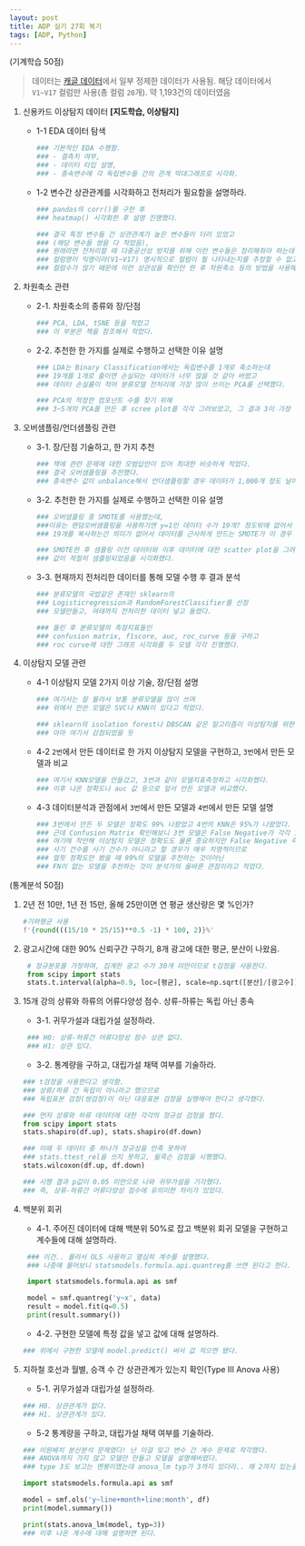 ```yaml
---
layout: post
title: ADP 실기 27회 복기
tags: [ADP, Python]
---
```


(기계학습 50점)

> 데이터는 [캐글 데이터](https://www.kaggle.com/datasets/mlg-ulb/creditcardfraud)에서 일부 정제한 데이터가 사용됨. 해당 데이터에서 `V1~V17` 컬럼만 사용(총 컬럼 `20`개). 약 1,193건의 데이터였음


1. 신용카드 이상탐지 데이터 **[지도학습, 이상탐지]**

   - 1-1 EDA 데이터 탐색

     ```python
     ### 기본적인 EDA 수행함. 
     ### - 결측치 여부, 
     ### - 데이터 타입 설명, 
     ### - 종속변수에 각 독립변수들 간의 관계 막대그래프로 시각화.
     ```

   - 1-2 변수간 상관관계를 시각화하고 전처리가 필요함을 설명하라.

     ```python
     ### pandas의 corr()를 구한 후 
     ### heatmap() 시각화한 후 설명 진행했다. 

     ### 결국 특정 변수들 간 상관관계가 높은 변수들이 더러 있었고
     ### (해당 변수들 쌍을 다 적었음),
     ### 원래라면 전처리할 때 다중공선성 방지를 위해 이런 변수들은 정리해줘야 하는데
     ### 컬럼명이 익명이라(V1~V17) 명시적으로 컬럼이 뭘 나타내는지를 추정할 수 없고, 
     ### 컬럼수가 많기 때문에 이런 상관성을 확인만 한 후 차원축소 등의 방법을 사용해야 한다고 적었음
     ```

2. 차원축소 관련

   - 2-1. 차원축소의 종류와 장/단점

     ```python
     ### PCA, LDA, tSNE 등을 적었고 
     ### 이 부분은 책을 참조해서 적었다.
     ```

   - 2-2. 추천한 한 가지를 실제로 수행하고 선택한 이유 설명

     ```python
     ### LDA는 Binary Classification에서는 독립변수를 1개로 축소하는데
     ### 19개를 1개로 줄이면 손실되는 데이터가 너무 많을 것 같아 버렸고
     ### 데이터 손실률이 적어 분류모델 전처리에 가장 많이 쓰이는 PCA를 선택했다.

     ### PCA의 적정한 컴포넌트 수를 찾기 위해 
     ### 3~5개의 PCA를 만든 후 scree plot를 각각 그려보았고, 그 결과 3이 가장 적정함을 보였다.
     ```
   

3. 오버샘플링/언더샘플링 관련

   - 3-1. 장/단점 기술하고, 한 가지 추천

     ```python
     ### 책에 관련 문제에 대한 모범답안이 있어 최대한 비슷하게 적었다.
     ### 결국 오버샘플링을 추천했다. 
     ### 종속변수 값이 unbalance해서 언더샘플링할 경우 데이터가 1,000개 정도 날아가기 때문.
     ```

   - 3-2. 추천한 한 가지를 실제로 수행하고 선택한 이유 설명

     ```python
     ### 오버샘플링 중 SMOTE를 사용했는데, 
     ###이유는 랜덤오버샘플링을 사용하기엔 y=1인 데이터 수가 19개? 정도밖에 없어서
     ### 19개를 복사하는건 의미가 없어서 데이터를 근사하게 만드는 SMOTE가 이 경우 더 유용하다고 판단했다고 적었다.

     ### SMOTE한 후 샘플링 이전 데이터와 이후 데이터에 대한 scatter plot을 그려서
     ### 값이 적절히 샘플링되었음을 시각화했다.
     ```

   - 3-3. 현재까지 전처리한 데이터를 통해 모델 수행 후 결과 분석

     ```python
     ### 분류모델의 국밥같은 존재인 sklearn의 
     ### Logisticregression과 RandomForestClassifier를 선정
     ### 모델만들고, 여태까지 전처리한 데이터 넣고 돌렸다.

     ### 돌린 후 분류모델의 측정지표들인 
     ### confusion matrix, f1score, auc, roc_curve 등을 구하고
     ### roc curve에 대한 그래프 시각화를 두 모델 각각 진행했다. 
     ```


4. 이상탐지 모델 관련
   - 4-1 이상탐지 모델 2가지 이상 기술, 장/단점 설명

     ```python
     ### 여기서는 잘 몰라서 보통 분류모델을 많이 쓰며
     ### 위에서 안쓴 모델은 SVC나 KNN이 있다고 적었다.
     
     ### sklearn의 isolation forest나 DBSCAN 같은 알고리즘이 이상탐지를 위한 모델이라고 하더라..
     ### 아마 여기서 감점되었을 듯
     ```

   - 4-2 `2번`에서 만든 데이터로 한 가지 이상탐지 모델을 구현하고, `3번`에서 만든 모델과 비교

     ```python
     ### 여기서 KNN모델을 만들겄고, 3번과 같이 모델지표측정하고 시각화했다.
     ### 이후 나온 정확도나 auc 값 등으로 앞서 만든 모델과 비교했다.
     ```

   - 4-3 데이터분석과 관점에서 `3번`에서 만든 모델과 `4번`에서 만든 모델 설명

     ```python
     ### 3번에서 만든 두 모델은 정확도 99% 나왔었고 4번의 KNN은 95%가 나왔었다. 
     ### 근데 Confusion Matrix 확인해보니 3번 모델은 False Negative가 각각 1개씩 있었다. KNN은 0개였다. 
     ### 여기에 착안해 이상탐지 모델은 정확도도 물론 중요하지만 False Negative 즉
     ### 사기 건수를 사기 건수가 아니라고 할 경우가 매우 치명적이므로 
     ### 얼핏 정확도만 봤을 때 99%의 모델을 추천하는 것이아닌 
     ### FN이 없는 모델을 추천하는 것이 분석가의 올바른 관점이라고 적었다. 
     ```


(통계분석 50점)

1. 2년 전 10만, 1년 전 15만, 올해 25만이면 연 평균 생산량은 몇 %인가?
   
   ```python
   #기하평균 사용
   f'{round(((15/10 * 25/15)**0.5 -1) * 100, 2)}%'
   ```

2. 광고시간에 대한 90% 신뢰구간 구하기, 8개 광고에 대한 평균, 분산이 나왔음.

   ```python
    # 정규분포를 가정하며, 집계한 광고 수가 30개 미만이므로 t검정을 사용한다.
    from scipy import stats 
    stats.t.interval(alpha=0.9, loc=[평균], scale=np.sqrt([분산]/[광고수]), df=[광고수]-1)
   ```

3. 15개 강의 상류와 하류의 어류다양성 점수. 상류-하류는 독립 아닌 종속
   - 3-1. 귀무가설과 대립가설 설정하라.

   ```python
    ### H0: 상류-하류간 어류다양성 점수 상관 없다.
    ### H1: 상관 있다.
   ```

   - 3-2. 통계량을 구하고, 대립가설 채택 여부를 기술하라.

   ```python
   ### t검정을 사용한다고 생각함.
   ### 상류/하류 간 독립이 아니라고 했으므로 
   ### 독립표본 검정(쌍검정)이 아닌 대응표본 검정을 실행해야 한다고 생각했다.

   ### 먼저 상류와 하류 데이터에 대한 각각의 정규성 검정을 했다.
   from scipy import stats
   stats.shapiro(df.up), stats.shapiro(df.down)

   ### 이때 두 데이터 중 하나가 정규성을 만족 못하여 
   ### stats.ttest_rel을 쓰지 못하고, 윌콕슨 검정을 시행했다.
   stats.wilcoxon(df.up, df.down) 

   ### 시행 결과 p값이 0.05 미만으로 나와 귀무가설을 기각했다. 
   ### 즉, 상류-하류간 어류다양성 점수에 유의미한 차이가 있었다.

   ```


4. 백분위 회귀
   - 4-1. 주어진 데이터에 대해 백분위 50%로 잡고 백분위 회귀 모델을 구현하고 계수들에 대해 설명하라.

   ```python
    ### 이건.. 몰라서 OLS 사용하고 열심히 계수를 설명했다.
    ### 나중에 물어보니 statsmodels.formula.api.quantreg를 쓰면 된다고 한다.

    import statsmodels.formula.api as smf 

    model = smf.quantreg('y~x', data) 
    result = model.fit(q=0.5)
    print(result.summary())
   ```

   - 4-2. 구현한 모델에 특정 값을 넣고 값에 대해 설명하라.

   ```python
   ### 위에서 구현한 모델에 model.predict() 써서 값 적으면 됐다.
   ```

5. 지하철 호선과 월별, 승객 수 간 상관관계가 있는지 확인(Type III Anova 사용)

   - 5-1. 귀무가설과 대립가설 설정하라.
   ```python 
   ### H0. 상관관계가 없다. 
   ### H1. 상관관계가 있다.
   ```

   - 5-2 통계량을 구하고, 대립가설 채택 여부를 기술하라.

   ```python 
   ### 이원배치 분산분석 문제였다! 난 이걸 잊고 변수 간 계수 문제로 착각했다. 
   ### ANOVA까지 가지 않고 모델만 만들고 모델을 설명해버렸다. 
   ### type 3도 보고는 멘붕이였는데 anova_lm typ가 3까지 있더라.. 왜 2까지 있는줄 알았지

   import statsmodels.formula.api as smf 

   model = smf.ols('y~line+month+line:month', df)
   print(model.summary())

   print(stats.anova_lm(model, typ=3))
   ### 이후 나온 계수에 대해 설명하면 된다.
   ```
